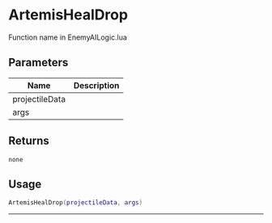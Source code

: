 # ArtemisHealDrop

Function name in EnemyAILogic.lua

## Parameters

| Name           | Description |
| -------------- | ----------- |
| projectileData |             |
| args           |             |

## Returns

`none`

## Usage

```lua
ArtemisHealDrop(projectileData, args)
```

---
